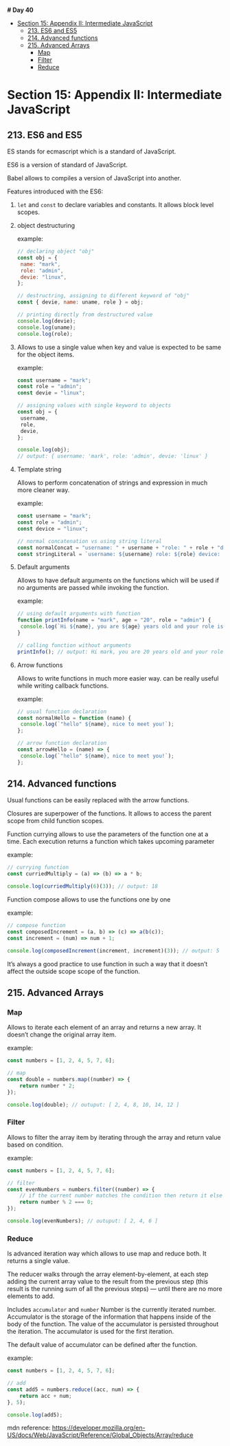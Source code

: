 **# Day 40**

- [Section 15: Appendix II: Intermediate JavaScript](#section-15-appendix-ii-intermediate-javascript)
  - [213. ES6 and ES5](#213-es6-and-es5)
  - [214. Advanced functions](#214-advanced-functions)
  - [215. Advanced Arrays](#215-advanced-arrays)
    - [Map](#map)
    - [Filter](#filter)
    - [Reduce](#reduce)

# Section 15: Appendix II: Intermediate JavaScript

## 213. ES6 and ES5

ES stands for ecmascript which is a standard of JavaScript.

ES6 is a version of standard of JavaScript.

Babel allows to compiles a version of JavaScript into another.

Features introduced with the ES6:

1. `let` and `const` to declare variables and constants. It allows block level scopes.
2. object destructuring

   example:

   ```jsx
   // declaring object "obj"
   const obj = {
   	name: "mark",
   	role: "admin",
   	devie: "linux",
   };

   // destructring, assigning to different keyword of "obj"
   const { devie, name: uname, role } = obj;

   // printing directly from destructured value
   console.log(devie);
   console.log(uname);
   console.log(role);
   ```

3. Allows to use a single value when key and value is expected to be same for the object items.

   example:

   ```jsx
   const username = "mark";
   const role = "admin";
   const devie = "linux";

   // assigning values with single keyword to objects
   const obj = {
   	username,
   	role,
   	devie,
   };

   console.log(obj);
   // output: { username: 'mark', role: 'admin', devie: 'linux' }
   ```

4. Template string

   Allows to perform concatenation of strings and expression in much more cleaner way.

   example:

   ```jsx
   const username = "mark";
   const role = "admin";
   const device = "linux";

   // normal concatenation vs using string literal
   const normalConcat = "username: " + username + "role: " + role + "device: " + device;
   const stringLiteral = `username: ${username} role: ${role} device: ${device}`;
   ```

5. Default arguments

   Allows to have default arguments on the functions which will be used if no arguments are passed while invoking the function.

   example:

   ```jsx
   // using default arguments with function
   function printInfo(name = "mark", age = "20", role = "admin") {
   	console.log(`Hi ${name}, you are ${age} years old and your role is ${role}`);
   }

   // calling function without arguments
   printInfo(); // output: Hi mark, you are 20 years old and your role is admin
   ```

6. Arrow functions

   Allows to write functions in much more easier way. can be really useful while writing callback functions.

   example:

   ```jsx
   // usual function declaration
   const normalHello = function (name) {
   	console.log(`"hello" ${name}, nice to meet you!`);
   };

   // arrow function declaration
   const arrowHello = (name) => {
   	console.log(`"hello" ${name}, nice to meet you!`);
   };
   ```

## 214. Advanced functions

Usual functions can be easily replaced with the arrow functions.

Closures are superpower of the functions. It allows to access the parent scope from child function scopes.

Function currying allows to use the parameters of the function one at a time. Each execution returns a function which takes upcoming parameter

example:

```jsx
// currying function
const curriedMultiply = (a) => (b) => a * b;

console.log(curriedMultiply(6)(3)); // output: 18
```

Function compose allows to use the functions one by one

example:

```jsx
// compose function
const composedIncrement = (a, b) => (c) => a(b(c));
const increment = (num) => num + 1;

console.log(composedIncrement(increment, increment)(3)); // output: 5
```

It’s always a good practice to use function in such a way that it doesn’t affect the outside scope scope of the function.

## 215. Advanced Arrays

### Map

Allows to iterate each element of an array and returns a new array. It doesn’t change the original array item.

example:

```jsx
const numbers = [1, 2, 4, 5, 7, 6];

// map
const double = numbers.map((number) => {
	return number * 2;
});

console.log(double); // outuput: [ 2, 4, 8, 10, 14, 12 ]
```

### Filter

Allows to filter the array item by iterating through the array and return value based on condition.

example:

```jsx
const numbers = [1, 2, 4, 5, 7, 6];

// filter
const evenNumbers = numbers.filter((number) => {
	// if the current number matches the condition then return it else don't
	return number % 2 === 0;
});

console.log(evenNumbers); // outuput: [ 2, 4, 6 ]
```

### Reduce

Is advanced iteration way which allows to use map and reduce both. It returns a single value.

The reducer walks through the array element-by-element, at each step adding the current array value to the result from the previous step (this result is the running sum of all the previous steps) — until there are no more elements to add.

Includes `accumulator` and `number` Number is the currently iterated number. Accumulator is the storage of the information that happens inside of the body of the function. The value of the accumulator is persisted throughout the iteration. The accumulator is used for the first iteration.

The default value of accumulator can be defined after the function.

example:

```jsx
const numbers = [1, 2, 4, 5, 7, 6];

// add
const add5 = numbers.reduce((acc, num) => {
	return acc + num;
}, 5);

console.log(add5);
```

mdn reference: https://developer.mozilla.org/en-US/docs/Web/JavaScript/Reference/Global_Objects/Array/reduce
